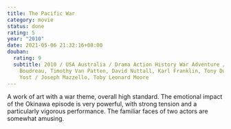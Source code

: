 ```yaml
---
title: The Pacific War
category: movie
status: done
rating: 5
year: "2010"
date: 2021-05-06 21:32:16+08:00
douban:
  rating: 9
  subtitle: 2010 / USA Australia / Drama Action History War Adventure / Jeremy
    Boudreau, Timothy Van Patten, David Nuttall, Karl Franklin, Tony Du, Graham
    Yost / Joseph Mazzello, Toby Leonard Moore
---
```


A work of art with a war theme, overall high standard. The emotional impact of the Okinawa episode is very powerful, with strong tension and a particularly vigorous performance. The familiar faces of two actors are somewhat amusing.

